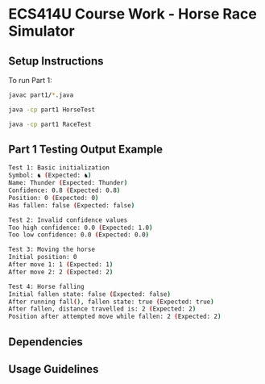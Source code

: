 # ECS414U Course Work - Horse Race Simulator

## Setup Instructions
To run Part 1:
```bash
javac part1/*.java

java -cp part1 HorseTest

java -cp part1 RaceTest
```


## Part 1 Testing Output Example
```bash
Test 1: Basic initialization
Symbol: ♞ (Expected: ♞)
Name: Thunder (Expected: Thunder)
Confidence: 0.8 (Expected: 0.8)
Position: 0 (Expected: 0)
Has fallen: false (Expected: false)

Test 2: Invalid confidence values
Too high confidence: 0.0 (Expected: 1.0)
Too low confidence: 0.0 (Expected: 0.0)

Test 3: Moving the horse
Initial position: 0
After move 1: 1 (Expected: 1)
After move 2: 2 (Expected: 2)

Test 4: Horse falling
Initial fallen state: false (Expected: false)
After running fall(), fallen state: true (Expected: true)
After fallen, distance travelled is: 2 (Expected: 2)
Position after attempted move while fallen: 2 (Expected: 2)
```

## Dependencies

## Usage Guidelines